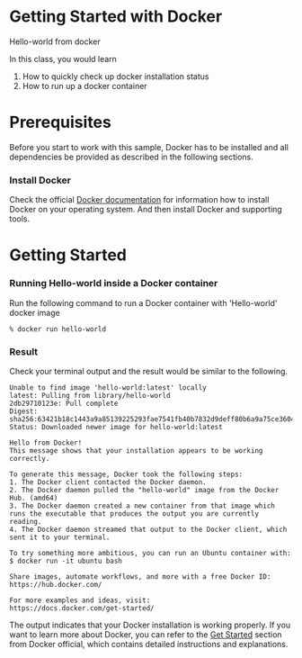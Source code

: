 # Getting Started with Docker
Hello-world from docker

In this class, you would learn 
1. How to quickly check up docker installation status
2. How to run up a docker container

# Prerequisites
Before you start to work with this sample, Docker has to be installed and all dependencies be provided as described in the following sections.

### Install Docker
Check the official [Docker documentation](https://docs.docker.com/) for information how to install Docker on your operating system. And then install Docker and supporting tools.

# Getting Started

### Running Hello-world inside a Docker container

Run the following command to run a Docker container with  'Hello-world' docker image

    % docker run hello-world

### Result

Check your terminal output and the result would be similar to the following.

    Unable to find image 'hello-world:latest' locally
    latest: Pulling from library/hello-world
    2db29710123e: Pull complete 
    Digest: sha256:63421b18c1443a9a85139225293fae7541fb40b7832d9deff80b6a9a75ce3604
    Status: Downloaded newer image for hello-world:latest

    Hello from Docker!
    This message shows that your installation appears to be working correctly.

    To generate this message, Docker took the following steps:
    1. The Docker client contacted the Docker daemon.
    2. The Docker daemon pulled the "hello-world" image from the Docker Hub. (amd64)
    3. The Docker daemon created a new container from that image which runs the executable that produces the output you are currently reading.
    4. The Docker daemon streamed that output to the Docker client, which sent it to your terminal.

    To try something more ambitious, you can run an Ubuntu container with:
    $ docker run -it ubuntu bash

    Share images, automate workflows, and more with a free Docker ID:
    https://hub.docker.com/

    For more examples and ideas, visit:
    https://docs.docker.com/get-started/


The output indicates that your Docker installation is working properly. If you want to learn more about Docker, you can refer to the [Get Started](https://www.docker.com/get-started/) section from Docker official, which contains detailed instructions and explanations.